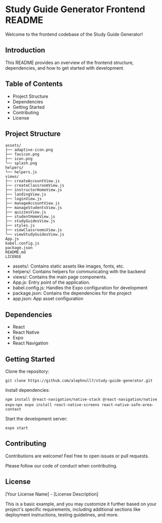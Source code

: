# Study Guide Generator Frontend README

Welcome to the frontend codebase of the Study Guide Generator!

## Introduction

This README provides an overview of the frontend structure, dependencies, and how to get started with development.

## Table of Contents

* Project Structure
* Dependencies
* Getting Started
* Contributing
* License

## Project Structure

```
assets/
├── adaptive-icon.png
├── favicon.png
├── icon.png
└── splash.png
helpers/
└── helpers.js
views/
├── createAccountView.js
├── createClassroomView.js
├── instructorHomeView.js
├── landingView.js
├── loginView.js
├── manageAccountView.js
├── manageStudentsView.js
├── quizzesView.js
├── studentHomeView.js
├── studyGuidesView.js
├── styles.js
├── viewClassroomsView.js
└── viewStudyGuidesView.js
App.js
babel.config.js
package.json
README.md
LICENSE

```

*  assets/: Contains static assets like images, fonts, etc.
*  helpers/: Contains helpers for communicating with the backend
*  views/: Contains the main page components.
*  App.js: Entry point of the application.
*  babel.config.js: Handles the Expo configuration for development
*  package.json: Contains the dependencies for the project
*  app.json: App asset configuration

## Dependencies

* React
* React Native
* Expo
* React Navigation

## Getting Started

Clone the repository:

`git clone https://github.com/alephnull7/study-guide-generator.git`

Install dependencies:

`npm install @react-navigation/native-stack @react-navigation/native expo`
`npx expo install react-native-screens react-native-safe-area-context`

Start the development server:

`expo start`

## Contributing

Contributions are welcome! Feel free to open issues or pull requests.

Please follow our code of conduct when contributing.

## License

[Your License Name] - [License Description]

This is a basic example, and you may customize it further based on your project's specific requirements, including additional sections like deployment instructions, testing guidelines, and more.
